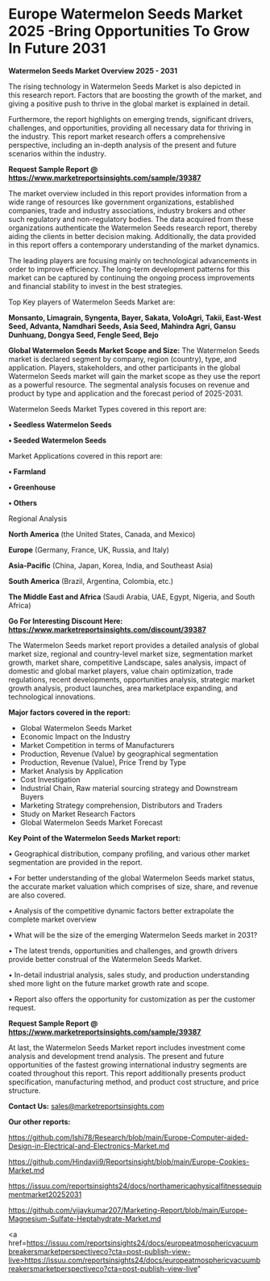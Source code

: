 # Europe Watermelon Seeds Market 2025 -Bring Opportunities To Grow In Future 2031

<Strong> Watermelon Seeds Market Overview 2025 - 2031</strong>

The rising technology in Watermelon Seeds Market is also depicted in this research report. Factors that are boosting the growth of the market, and giving a positive push to thrive in the global market is explained in detail.

Furthermore, the report highlights on emerging trends, significant drivers, challenges, and opportunities, providing all necessary data for thriving in the industry. This report market research offers a comprehensive perspective, including an in-depth analysis of the present and future scenarios within the industry.

<strong>Request Sample Report @ <a href=https://www.marketreportsinsights.com/sample/39387>https://www.marketreportsinsights.com/sample/39387</a></strong>

The market overview included in this report provides information from a wide range of resources like government organizations, established companies, trade and industry associations, industry brokers and other such regulatory and non-regulatory bodies. The data acquired from these organizations authenticate the Watermelon Seeds research report, thereby aiding the clients in better decision making. Additionally, the data provided in this report offers a contemporary understanding of the market dynamics.

The leading players are focusing mainly on technological advancements in order to improve efficiency. The long-term development patterns for this market can be captured by continuing the ongoing process improvements and financial stability to invest in the best strategies.

Top Key players of Watermelon Seeds Market are:

<strong>Monsanto, Limagrain, Syngenta, Bayer, Sakata, VoloAgri, Takii, East-West Seed, Advanta, Namdhari Seeds, Asia Seed, Mahindra Agri, Gansu Dunhuang, Dongya Seed, Fengle Seed, Bejo</strong>

<strong><b>Global Watermelon Seeds Market Scope and Size:</b></strong>
The Watermelon Seeds market is declared segment by company, region (country), type, and application. Players, stakeholders, and other participants in the global Watermelon Seeds market will gain the market scope as they use the report as a powerful resource. The segmental analysis focuses on revenue and product by type and application and the forecast period of 2025-2031.

Watermelon Seeds Market Types covered in this report are:

<strong>•  Seedless Watermelon Seeds

•  Seeded Watermelon Seeds</strong>

Market Applications covered in this report are:

<strong>•  Farmland

•  Greenhouse

•  Others</strong> 

Regional Analysis

<strong>North America</strong> (the United States, Canada, and Mexico)

<strong>Europe</strong> (Germany, France, UK, Russia, and Italy)

<strong>Asia-Pacific</strong> (China, Japan, Korea, India, and Southeast Asia)

<strong>South America</strong> (Brazil, Argentina, Colombia, etc.)

<strong>The Middle East and Africa</strong> (Saudi Arabia, UAE, Egypt, Nigeria, and South Africa)

<strong>Go For Interesting Discount Here: <a href=https://www.marketreportsinsights.com/discount/39387>https://www.marketreportsinsights.com/discount/39387</a></strong>

The Watermelon Seeds market report provides a detailed analysis of global market size, regional and country-level market size, segmentation market growth, market share, competitive Landscape, sales analysis, impact of domestic and global market players, value chain optimization, trade regulations, recent developments, opportunities analysis, strategic market growth analysis, product launches, area marketplace expanding, and technological innovations.

<strong><b>Major factors covered in the report:</b></strong>
<ul>
  <li>Global Watermelon Seeds Market </li>
  <li>Economic Impact on the Industry</li>
  <li>Market Competition in terms of Manufacturers</li>
  <li>Production, Revenue (Value) by geographical segmentation</li>
  <li>Production, Revenue (Value), Price Trend by Type</li>
  <li>Market Analysis by Application</li>
  <li>Cost Investigation</li>
  <li>Industrial Chain, Raw material sourcing strategy and Downstream Buyers</li>
  <li>Marketing Strategy comprehension, Distributors and Traders</li>
  <li>Study on Market Research Factors</li>
  <li>Global Watermelon Seeds Market Forecast</li>
</ul>

<strong><b>Key Point of the Watermelon Seeds Market report:</b></strong>

• Geographical distribution, company profiling, and various other market segmentation are provided in the report.

• For better understanding of the global Watermelon Seeds market status, the accurate market valuation which comprises of size, share, and revenue are also covered.

• Analysis of the competitive dynamic factors better extrapolate the complete market overview

• What will be the size of the emerging Watermelon Seeds market in 2031?

• The latest trends, opportunities and challenges, and growth drivers provide better construal of the Watermelon Seeds Market.

• In-detail industrial analysis, sales study, and production understanding shed more light on the future market growth rate and scope.

• Report also offers the opportunity for customization as per the customer request.

<strong>Request Sample Report @ <a href=https://www.marketreportsinsights.com/sample/39387>https://www.marketreportsinsights.com/sample/39387</a></strong>

At last, the Watermelon Seeds Market report includes investment come analysis and development trend analysis. The present and future opportunities of the fastest growing international industry segments are coated throughout this report. This report additionally presents product specification, manufacturing method, and product cost structure, and price structure.

<strong>Contact Us:</strong>
sales@marketreportsinsights.com

<strong>Our other reports:</strong>

<a href=https://github.com/Ishi78/Research/blob/main/Europe-Computer-aided-Design-in-Electrical-and-Electronics-Market.md>https://github.com/Ishi78/Research/blob/main/Europe-Computer-aided-Design-in-Electrical-and-Electronics-Market.md</a>

<a href=https://github.com/Hindavii9/Reportsinsight/blob/main/Europe-Cookies-Market.md>https://github.com/Hindavii9/Reportsinsight/blob/main/Europe-Cookies-Market.md</a>

<a href=https://issuu.com/reportsinsights24/docs/northamericaphysicalfitnessequipmentmarket20252031>https://issuu.com/reportsinsights24/docs/northamericaphysicalfitnessequipmentmarket20252031</a>

<a href=https://github.com/vijaykumar207/Marketing-Report/blob/main/Europe-Magnesium-Sulfate-Heptahydrate-Market.md>https://github.com/vijaykumar207/Marketing-Report/blob/main/Europe-Magnesium-Sulfate-Heptahydrate-Market.md</a>

<a href=https://issuu.com/reportsinsights24/docs/europeatmosphericvacuumbreakersmarketperspectiveco?cta=post-publish-view-live>https://issuu.com/reportsinsights24/docs/europeatmosphericvacuumbreakersmarketperspectiveco?cta=post-publish-view-live</a>"
